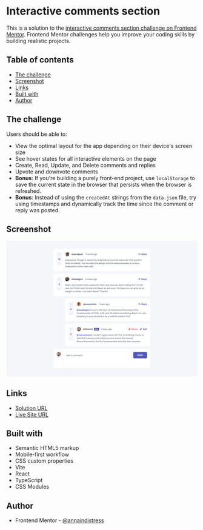 # Interactive comments section

This is a solution to the [interactive comments section challenge on Frontend Mentor](https://www.frontendmentor.io/challenges/interactive-comments-section-iG1RugEG9). Frontend Mentor challenges help you improve your coding skills by building realistic projects.

## Table of contents

- [The challenge](#the-challenge)
- [Screenshot](#screenshot)
- [Links](#links)
- [Built with](#built-with)
- [Author](#author)

## The challenge

Users should be able to:

- View the optimal layout for the app depending on their device's screen size
- See hover states for all interactive elements on the page
- Create, Read, Update, and Delete comments and replies
- Upvote and downvote comments
- **Bonus**: If you're building a purely front-end project, use `localStorage` to save the current state in the browser that persists when the browser is refreshed.
- **Bonus**: Instead of using the `createdAt` strings from the `data.json` file, try using timestamps and dynamically track the time since the comment or reply was posted.

## Screenshot

![](./screenshot.png)

## Links

- [Solution URL](https://github.com/annaindistress/frontend-mentor-interactive-comments-section)
- [Live Site URL](https://annaindistress.github.io/frontend-mentor-interactive-comments-section/)

## Built with

- Semantic HTML5 markup
- Mobile-first workflow
- CSS custom properties
- Vite
- React
- TypeScript
- CSS Modules

## Author

- Frontend Mentor - [@annaindistress](https://www.frontendmentor.io/profile/annaindistress)
